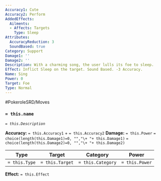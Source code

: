 ```yaml
---
Accuracy1: Cute
Accuracy2: Perform
AddedEffects:
  Ailments:
  - Affects: Targets
    Type: Sleep
Attributes:
  AccuracyReduction: 3
  SoundBased: true
Category: Support
Damage1: ''
Damage2: ''
Description: With a charming song, the user lulls its foe to sleep.
Effect: Inflict Sleep on the target. Sound Based. -3 Accuracy.
Name: Sing
Power: 0
Target: Foe
Type: Normal
---
```


#PokeroleSRD/Moves

### `= this.name`
*`= this.Description`*

**Accuracy:** `= this.Accuracy1` + `= this.Accuracy2`
**Damage:** `= this.Power` `= choice(length(this.Damage1)=0, "","\+ "+ this.Damage1)` `= choice(length(this.Damage2)=0, "","\+ "+ this.Damage2)`

| Type          | Target          | Category          | Power          |
| ------------- | --------------- | ----------------  | -------------- |
| `= this.Type` | `= this.Target` | `= this.Category` | `= this.Power` | 

**Effect:** `= this.Effect`